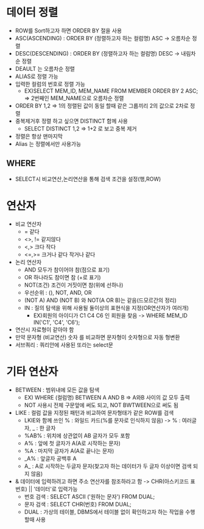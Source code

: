 # 데이터 정렬
- ROW를 Sort하고자 하면 ORDER BY 절을 사용
- ASC(ASCENDING) : ORDER BY (정렬하고자 하는 컬럼명) ASC -> 오름차순 정렬
- DESC(DESCENDING) : ORDER BY (정렬하고자 하는 컬럼명) DESC -> 내림차순 정렬
- DEAULT 는 오름차순 정렬
- ALIAS로 정렬 가능
- 입력한 컬럼의 번호로 정렬 가능
    - EX)SELECT MEM_ID, MEM_NAME FROM MEMBER ORDER BY 2 ASC; => 2번째인 MEM_NAME으로 오름차순 정렬
- ORDER BY 1,2 => 1의 정렬된 값이 동일 할때 같은 그룹끼리 2의 값으로 2차로 정렬
- 중복제거후 정렬 하고 싶으면 DISTINCT 함께 사용
    - SELECT DISTINCT 1,2 => 1+2 로 보고 중복 제거
- 정렬은 항상 맨마지막
- Alias 는 정렬에서만 사용가능

## WHERE
- SELECT시 비교연산,논리연산을 통해 검색 조건을 설정(행,ROW)

# 연산자
- 비교 연산자
    - = 같다
    - <>, != 같지않다
    - <,> 크다 작다
    - <=,>= 크거나 같다 작거나 같다
- 논리 연산자
    - AND 모두가 참이어야 참(점으로 표기)
    - OR 하나라도 참이면 참 (+로 표기)
    - NOT(조건) 조건이 거짓이면 참(위에 선하나)
    - 우선순위 : (), NOT, AND, OR
    - (NOT A) AND (NOT B) 와 NOT(A OR B)는 같음(드모르간의 정리)
    - IN : 질의 탐색을 위해 사용될 둘이상의 표현식을 지정(OR연산자가 여러개)
        - EX)회원의 아이디가 C1 C4 C6 인 회원을 찾음 -> WHERE MEM_ID IN('C1', 'C4', 'C6');
- 연산시 자료형이 같아야 함
- 만약 문자형 (비교연산) 숫자 를 비교하면 문자형이 숫자형으로 자동 형변환
- 서브쿼리 : 쿼리안에 사용된 또라는 select문

# 기타 연산자
- BETWEEN : 범위내에 모든 값을 탐색
    - EX) WHERE (컬럼명) BETWEEN A AND B => A와B 사이의 값 모두 출력
    - NOT 사용시 전체 구문앞에 써도 되고, NOT BWTWEEN으로 써도 됨
- LIKE : 컬럼 값을 지정된 패턴과 비교하여 문자형태가 같은 ROW를 검색
    - LKIE와 함께 쓰인 % : 와일드 카드(%를 문자로 인식하지 않음) -> % : 여러글자, _ : 한 글자
    - %AB% : 위치에 상관없이 AB 글자가 모두 포함
    - A% :  앞에 첫 글자가 A(A로 시작하는 문자)
    - %A : 마지막 글자가 A(A로 끝나는 문자)
    - _A% : 앞글자 공백후 A
    - A_ : A로 시작하는 두글자 문자(찾고자 하는 데이터가 두 글자 이상이면 검색 되지 않음)
- & 데이터에 입력하려고 하면 주소 연산자를 참조하라고 함 -> CHR(아스키코드 표 번호) || '데이터'로 입력가능
    - 번호 검색 : SELECT ASCII ('원하는 문자') FROM DUAL;
    - 문자 검색 : SELECT CHR(번호) FROM DUAL;
    - DUAL : 가상의 테이블, DBMS에서 테이블 없이 확인하고자 하는 작업을 수행할때 사용
